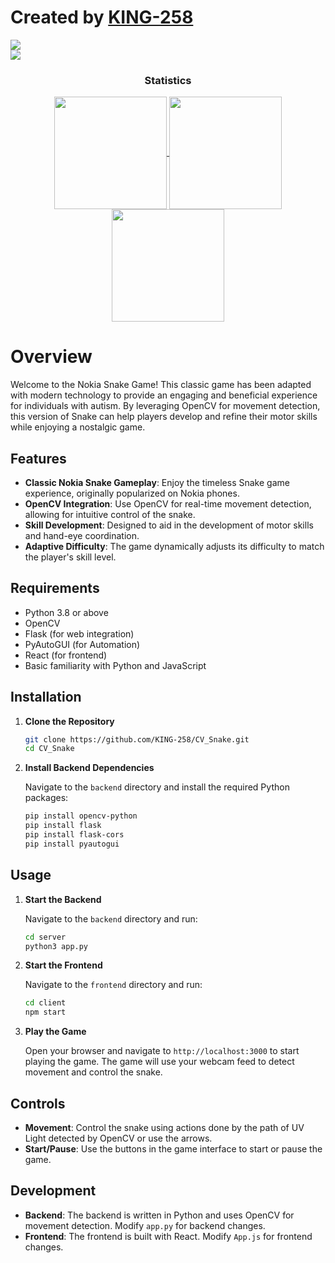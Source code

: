 # Created by [KING-258](https://www.github.com/KING-258)


<div> 
  <a href="https://github.com/KING-258" target="_blank"><img src="https://img.shields.io/badge/GitHub-100000?style=for-the-badge&logo=github&logoColor=white" target="_blank"></a>
</div>

<img src="https://user-images.githubusercontent.com/73097560/115834477-dbab4500-a447-11eb-908a-139a6edaec5c.gif">

<h3 align="center">Statistics</h3>
<div align="center">
  <a href="https://github.com/KING-258">
    <img align="center" src="http://github-profile-summary-cards.vercel.app/api/cards/repos-per-language?username=KING-258&theme=2077" height="180em" />
    <img align="center" src="http://github-profile-summary-cards.vercel.app/api/cards/stats?username=KING-258&theme=2077" height="180em" />
    <img align="center" src="http://github-profile-summary-cards.vercel.app/api/cards/productive-time?username=KING-258&theme=2077" height="180em" />
  </a>
</div>


# Overview

Welcome to the Nokia Snake Game! This classic game has been adapted with modern technology to provide an engaging and beneficial experience for individuals with autism. By leveraging OpenCV for movement detection, this version of Snake can help players develop and refine their motor skills while enjoying a nostalgic game.

## Features

- **Classic Nokia Snake Gameplay**: Enjoy the timeless Snake game experience, originally popularized on Nokia phones.
- **OpenCV Integration**: Use OpenCV for real-time movement detection, allowing for intuitive control of the snake.
- **Skill Development**: Designed to aid in the development of motor skills and hand-eye coordination.
- **Adaptive Difficulty**: The game dynamically adjusts its difficulty to match the player's skill level.

## Requirements

- Python 3.8 or above
- OpenCV
- Flask (for web integration)
- PyAutoGUI (for Automation)
- React (for frontend)
- Basic familiarity with Python and JavaScript

## Installation

1. **Clone the Repository**

   ```bash
   git clone https://github.com/KING-258/CV_Snake.git
   cd CV_Snake

2. **Install Backend Dependencies**

   Navigate to the `backend` directory and install the required Python packages:

   ```bash
   pip install opencv-python
   pip install flask
   pip install flask-cors
   pip install pyautogui

## Usage

1. **Start the Backend**

   Navigate to the `backend` directory and run:

   ```bash
   cd server
   python3 app.py

2. **Start the Frontend**

   Navigate to the `frontend` directory and run:

   ```bash
   cd client
   npm start
   
3. **Play the Game**

   Open your browser and navigate to `http://localhost:3000` to start playing the game. The game will use your webcam feed to detect movement and control the snake.

## Controls

- **Movement**: Control the snake using actions done by the path of UV Light detected by OpenCV or use the arrows. 
- **Start/Pause**: Use the buttons in the game interface to start or pause the game.

## Development

- **Backend**: The backend is written in Python and uses OpenCV for movement detection. Modify `app.py` for backend changes.
- **Frontend**: The frontend is built with React. Modify `App.js` for frontend changes.

